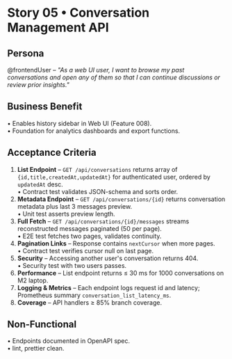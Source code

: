# Story 05 • Conversation Management API

## Persona
@frontendUser – _"As a web UI user, I want to browse my past conversations and open any of them so that I can continue discussions or review prior insights."_

## Business Benefit
• Enables history sidebar in Web UI (Feature 008).  
• Foundation for analytics dashboards and export functions.

## Acceptance Criteria
1. **List Endpoint** – `GET /api/conversations` returns array of `{id,title,createdAt,updatedAt}` for authenticated user, ordered by `updatedAt` desc.  
   • Contract test validates JSON-schema and sorts order.  
2. **Metadata Endpoint** – `GET /api/conversations/{id}` returns conversation metadata plus last 3 messages preview.  
   • Unit test asserts preview length.  
3. **Full Fetch** – `GET /api/conversations/{id}/messages` streams reconstructed messages paginated (50 per page).  
   • E2E test fetches two pages, validates continuity.  
4. **Pagination Links** – Response contains `nextCursor` when more pages.  
   • Contract test verifies cursor null on last page.  
5. **Security** – Accessing another user's conversation returns 404.  
   • Security test with two users passes.  
6. **Performance** – List endpoint returns ≤ 30 ms for 1000 conversations on M2 laptop.  
7. **Logging & Metrics** – Each endpoint logs request id and latency; Prometheus summary `conversation_list_latency_ms`.  
8. **Coverage** – API handlers ≥ 85% branch coverage.

## Non-Functional
• Endpoints documented in OpenAPI spec.  
• lint, prettier clean. 